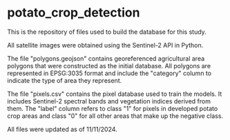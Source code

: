 # potato_crop_detection

This is the repository of files used to build the database for this study.

All satellite images were obtained using the Sentinel-2 API in Python.

The file "polygons.geojson" contains georeferenced agricultural area polygons that were constructed as the initial database. All polygons are represented in EPSG:3035 format and include the "category" column to indicate the type of area they represent.

The file "pixels.csv" contains the pixel database used to train the models. It includes Sentinel-2 spectral bands and vegetation indices derived from them. The "label" column refers to class "1" for pixels in developed potato crop areas and class "0" for all other areas that make up the negative class.

All files were updated as of 11/11/2024.
